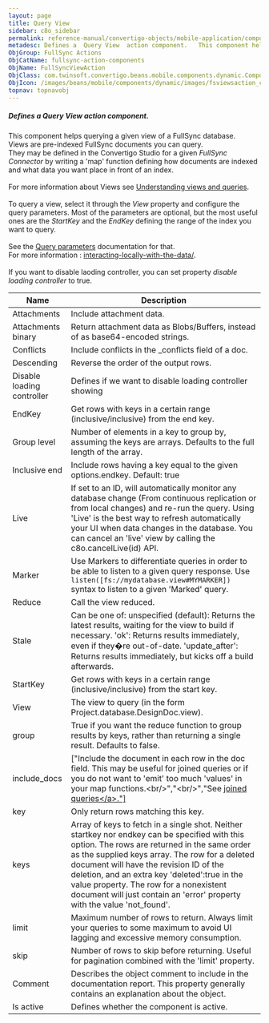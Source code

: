 ```yaml
---
layout: page
title: Query View
sidebar: c8o_sidebar
permalink: reference-manual/convertigo-objects/mobile-application/components/fullsync-action-components/query-view/
metadesc: Defines a  Query View  action component.   This component helps querying a given view of a FullSync database. Views are pre-indexed FullSync documents
ObjGroup: FullSync Actions
ObjCatName: fullsync-action-components
ObjName: FullSyncViewAction
ObjClass: com.twinsoft.convertigo.beans.mobile.components.dynamic.ComponentManager$1
ObjIcon: /images/beans/mobile/components/dynamic/images/fsviewsaction_color_32x32.png
topnav: topnavobj
---
```

##### Defines a <i>Query View</i> action component. <br/>

 This component helps querying a given view of a FullSync database.<br/>
Views are pre-indexed FullSync documents you can query.<br/>
They may be defined in the Convertigo Studio for a given <i>FullSync Connector</i> by writing a 'map' function defining how documents are indexed and what data you want place in front of an index.<br/>
<br/>
For more information about Views see <a  href='https://www.convertigo.com/document/latest/reference-manual/convertigo-full-sync-architecture/understanding-views-and-queries/' target='_blank'>Understanding views and queries</a>.<br/>
<br/>
To query a view, select it through the <i>View</i> property and configure the query parameters. Most of the parameters are optional, but the most useful ones are the <i>StartKey</i> and the <i>EndKey</i> defining the range of the index you want to query.<br/>
<br/>
See the <a href='https://www.convertigo.com/document/latest/reference-manual/convertigo-full-sync-architecture/interacting-locally-with-the-data/#view' target='_blank'>Query parameters</a> documentation for that.<br/>
For more information : <a target='_blank' href='https://www.convertigo.com/document/latest/reference-manual/convertigo-full-sync-architecture/interacting-locally-with-the-data/'>interacting-locally-with-the-data/</a>. <br/>
<br/>
 If you want to disable laoding controller, you can set property <i>disable loading controller</i> to true.

Name | Description 
--- | ---
Attachments | Include attachment data.
Attachments binary | Return attachment data as Blobs/Buffers, instead of as base64-encoded strings.
Conflicts | Include conflicts in the _conflicts field of a doc.
Descending | Reverse the order of the output rows.
Disable loading controller | Defines if we want to disable loading controller showing
EndKey | Get rows with keys in a certain range (inclusive/inclusive) from the end key.
Group level | Number of elements in a key to group by, assuming the keys are arrays. Defaults to the full length of the array.
Inclusive end | Include rows having a key equal to the given options.endkey. Default: true
Live | If set to an ID,  will automatically monitor any database change (From continuous replication or from local changes) and re-run the query. Using 'Live' is the best way to refresh automatically your UI when data changes in the database. You can cancel an 'live' view by calling the c8o.cancelLive(id) API.
Marker | Use Markers to differentiate queries in order to be able to listen to a given query response. Use <code>listen([fs://mydatabase.view#MYMARKER])</code> syntax to listen to a given 'Marked' query.
Reduce | Call the view reduced.
Stale | Can be one of: unspecified (default): Returns the latest results, waiting for the view to build if necessary. 'ok': Returns results immediately, even if they�re out-of-date. 'update_after': Returns results immediately, but kicks off a build afterwards.
StartKey | Get rows with keys in a certain range (inclusive/inclusive) from the start key.
View | The view to query (in the form Project.database.DesignDoc.view).
group | True if you want the reduce function to group results by keys, rather than returning a single result. Defaults to false.
include_docs | ["Include the document in each row in the doc field. This may be useful for joined queries or if you do not want to 'emit' too much 'values' in your map functions.<br\/>","<br\/>","See <a href='https:\/\/wiki.apache.org\/couchdb\/Introduction_to_CouchDB_views#Linked_documents' target='_blank'>joined queries<\/a>."]
key | Only return rows matching this key.
keys | Array of keys to fetch in a single shot. Neither startkey nor endkey can be specified with this option. The rows are returned in the same order as the supplied keys array. The row for a deleted document will have the revision ID of the deletion, and an extra key 'deleted':true in the value property. The row for a nonexistent document will just contain an 'error' property with the value 'not_found'.
limit | Maximum number of rows to return. Always limit your queries to some maximum to avoid UI lagging and excessive memory consumption.
skip | Number of rows to skip before returning. Useful for pagination combined with the 'limit' property.
Comment | Describes the object comment to include in the documentation report.  This property generally contains an explanation about the object. 
Is active | Defines whether the component is active. 

